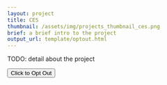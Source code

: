 ```yaml
---
layout: project
title: CES
thumbnail: /assets/img/projects_thumbnail_ces.png
brief: a brief intro to the project
output_url: template/optout.html
---
```


TODO: detail about the project



<a href="{{post.output_url}}">
 <button type="button" class="btn btn-primary btn-lg btn-block">Click to Opt Out</button> 
</a>

